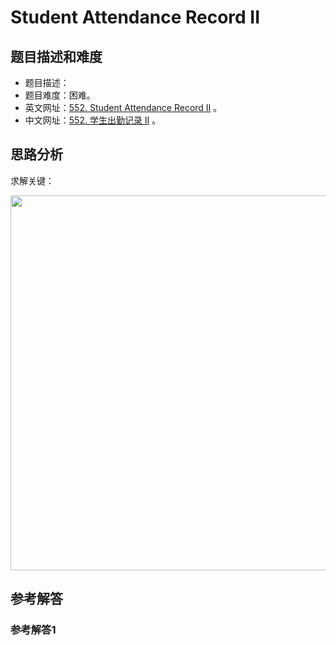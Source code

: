 # Student Attendance Record II

## 题目描述和难度
+ 题目描述：
+ 题目难度：困难。
+ 英文网址：[552. Student Attendance Record II](https://leetcode.com/problems/student-attendance-record-ii/description/)  。
+ 中文网址：[552. 学生出勤记录 II](https://leetcode-cn.com/problems/student-attendance-record-ii/description/)  。
## 思路分析
求解关键：

<img src="https://liweiwei1419.github.io/images/leetcode-solution/" width="600">

## 参考解答
### 参考解答1

```java

```